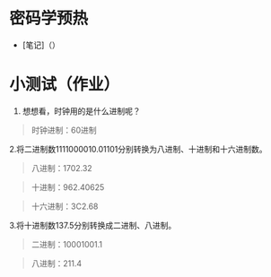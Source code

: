 # 密码学预热
- [笔记]（）
# 小测试（作业）
1. 想想看，时钟用的是什么进制呢？
> 时钟进制：60进制


2.将二进制数1111000010.01101分别转换为八进制、十进制和十六进制数。 
> 八进制：1702.32

> 十进制：962.40625

> 十六进制：3C2.68


3.将十进制数137.5分别转换成二进制、八进制。
> 二进制：10001001.1

> 八进制：211.4